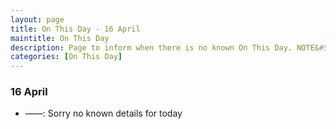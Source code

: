 ```yaml
---
layout: page
title: On This Day - 16 April
maintitle: On This Day
description: Page to inform when there is no known On This Day. NOTE&#58; There may still be comments.
categories: [On This Day]
---
```


### 16 April
* ——: Sorry no known details for today

